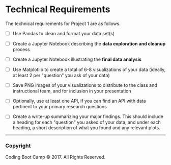 # Technical Requirements

The technical requirements for Project 1 are as follows.

* [ ] Use Pandas to clean and format your data set(s)

* [ ] Create a Jupyter Notebook describing the **data exploration and cleanup** process

* [ ] Create a Jupyter Notebook illustrating the **final data analysis**

* [ ] Use Matplotlib to create a total of 6-8 visualizations of your data (ideally, at least 2 per "question" you ask of your data)

* [ ] Save PNG images of your visualizations to distribute to the class and instructional team, and for inclusion in your presentation

* [ ] Optionally, use at least one API, if you can find an API with data pertinent to your primary research questions

* [ ] Create a write-up summarizing your major findings. This should include a heading for each "question" you asked of your data, and under each heading, a short description of what you found and any relevant plots.

- - -

### Copyright

Coding Boot Camp © 2017. All Rights Reserved.
